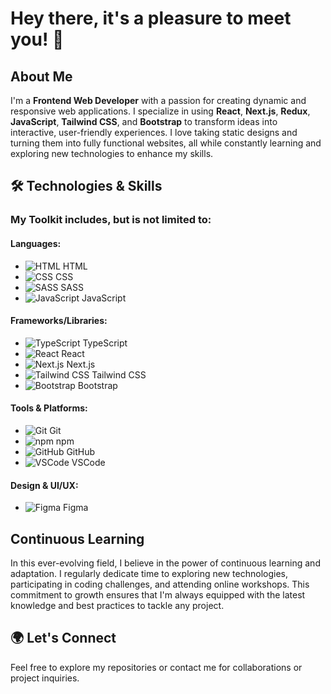 # Hey there, it's a pleasure to meet you! 👋

## About Me
I'm a **Frontend Web Developer** with a passion for creating dynamic and responsive web applications. I specialize in using **React**, **Next.js**, **Redux**, **JavaScript**, **Tailwind CSS**, and **Bootstrap** to transform ideas into interactive, user-friendly experiences. I love taking static designs and turning them into fully functional websites, all while constantly learning and exploring new technologies to enhance my skills.

## 🛠️ Technologies & Skills

### My Toolkit includes, but is not limited to:

#### Languages:
- ![HTML](https://img.icons8.com/color/48/000000/html-5.png) HTML
- ![CSS](https://img.icons8.com/color/48/000000/css3.png) CSS
- ![SASS](https://img.icons8.com/ios/50/000000/sass.png) SASS
- ![JavaScript](https://img.icons8.com/ios/50/000000/javascript.png) JavaScript

#### Frameworks/Libraries:
- ![TypeScript](https://img.icons8.com/ios/50/000000/typescript.png) TypeScript
- ![React](https://img.icons8.com/ios/50/000000/react-native.png) React
- ![Next.js](https://img.icons8.com/ios/50/000000/next.js.png) Next.js
- ![Tailwind CSS](https://img.icons8.com/ios/50/000000/tailwindcss.png) Tailwind CSS
- ![Bootstrap](https://img.icons8.com/ios/50/000000/bootstrap.png) Bootstrap

#### Tools & Platforms:
- ![Git](https://img.icons8.com/ios/50/000000/git.png) Git
- ![npm](https://img.icons8.com/ios/50/000000/npm.png) npm
- ![GitHub](https://img.icons8.com/ios/50/000000/github.png) GitHub
- ![VSCode](https://img.icons8.com/ios/50/000000/visual-studio-code-2019.png) VSCode

#### Design & UI/UX:
- ![Figma](https://img.icons8.com/ios/50/000000/figma.png) Figma


## Continuous Learning
In this ever-evolving field, I believe in the power of continuous learning and adaptation. I regularly dedicate time to exploring new technologies, participating in coding challenges, and attending online workshops. This commitment to growth ensures that I'm always equipped with the latest knowledge and best practices to tackle any project.

## 🌍 Let's Connect
Feel free to explore my repositories or contact me for collaborations or project inquiries.

